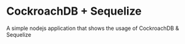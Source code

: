 # CockroachDB + Sequelize
A simple nodejs application that shows the usage of CockroachDB & Sequelize
